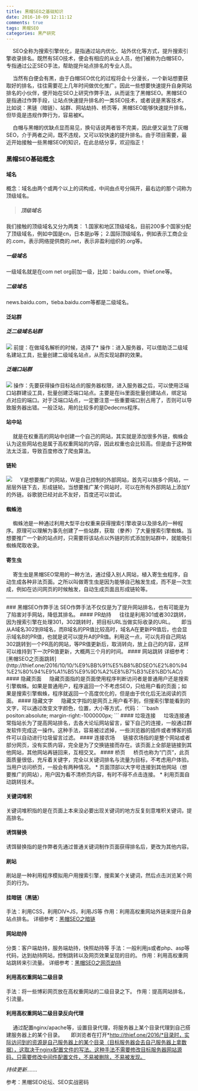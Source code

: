 ```yaml
---
title: 黑帽SEO之基础知识
date: 2016-10-09 12:11:12
comments: true
tags: 黑帽SEO
categories: 黑产研究
---
```


　 SEO全称为搜索引擎优化，是指通过站内优化、站外优化等方式，提升搜索引擎收录排名。既然有SEO技术，便会有相应的从业人员，他们被称为白帽SEO，专指通过公正SEO手法，帮助提升站点排名的专业人员。
<!-- more -->　 当然有白便会有黑，由于白帽SEO优化的过程将会十分漫长，一个新站想要获取好的排名，往往需要花上几年时间做优化推广。因此一些想要快速提升自身网站排名的小伙伴，便开始在SEO上研究作弊手法，从而诞生了黑帽SEO。黑帽SEO是指通过作弊手段，让站点快速提升排名的一类SEO技术，或者说是黑客技术，比如说：黑链（暗链）、站群、网站劫持、桥页等，黑帽SEO能够快速提升排名，但毕竟是违规作弊行为，容易被K。
　 白帽与黑帽的优缺点显而易见，换句话说两者皆不完美，因此便又诞生了灰帽SEO，介于两者之间，既不违规，又可以较快速的提升排名。由于项目需要，最近开始接触一些黑帽SEO的知识，在此总结分享，欢迎指正！

### 黑帽SEO基础概念

#### 域名
概念：域名由两个或两个以上的词构成，中间由点号分隔开，最右边的那个词称为顶级域名。
>##### 顶级域名
我们接触的顶级域名又分为两类：
1.国家和地区顶级域名，目前200多个国家分配了顶级域名，例如中国是cn，日本是jp等；
2.国际顶级域名，例如表示工商企业的.com，表示网络提供商的.net，表示非盈利组织的.org等。
##### 一级域名
一级域名就是在com net org前加一级，比如：baidu.com，thief.one等。
##### 二级域名
news.baidu.com，tieba.baidu.com等都是二级域名。

#### 泛站群
##### 泛二级域名站群
![](/upload_image/20161009/2.png)
前提：在做域名解析的时候，选择了*
操作：进入服务器，可以借助泛二级域名建站工具，批量创建二级域名站点，从而实现站群的效果。
##### 泛端口站群
![](/upload_image/20161009/1.png)
操作：先要获得操作目标站点的服务器权限，进入服务器之后，可以使用泛端口站群建设工具，批量创建泛端口站点。主要是在iis里面批量创建站点，绑定站点对应的端口。对于泛端口站点，一定要注意一些重要端口别占用了，否则可以导致服务器出错。一般泛站，用的比较多的是Dedecms程序。
#### 站中站
　 就是在权重高的网站中创建一个自己的网站，其实就是添加很多外链，蜘蛛会认为这些网站也是属于高权重网站的内容，因此权重也会比较高。但是由于这种做法太泛滥，导致百度修改了爬虫算法。
#### 链轮
![](/upload_image/20161009/3.png)
　 Y是想要推广的网站，W是自己控制的外部网站，首先可以搞多个网站，一层层外链下去，形成链轮。当想要推广某个网站时，可以在所有外部网站上添加Y的外链。谷歌貌已经对此不友好，百度还可以尝试。
#### 蜘蛛池
　 蜘蛛池是一种通过利用大型平台权重来获得搜索引擎收录以及排名的一种程序。原理可以理解为事先创建了一些站群，获取（豢养）了大量搜索引擎蜘蛛。当想要推广一个新的站点时，只需要将该站点以外链的形式添加到站群中，就能吸引蜘蛛爬取收录。
#### 寄生虫
　 寄生虫是黑帽SEO常用的一种方法，通过侵入别人网站，植入寄生虫程序，自动生成各种非法页面。之所以叫做寄生虫是因为能够自己触发生成，而不是一次生成，例如在访问网页的时候触发，自动生成页面且形成链轮等。
<hr>
### 黑帽SEO作弊手法
SEO作弊手法不仅仅是为了提升网站排名，也有可能是为了陷害对手网站，降低其排名。
#### PR劫持
　 往往是利用301或者302跳转，因为搜索引擎在处理301，302跳转时，把目标URL当做实际收录的URL。
　 即当从A域名302到B域名，而B域名的PR值比较高时，域名A在更新PR值后，也会显示域名B的PR值，也就是说可以提升A的PR值。利用这一点，可以先将自己网站302跳转到一个PR高的网站，等PR值更新后，取消转向，放上自己的内容，这样可以维持到下一次PR值更新，大概两三个月的时间。
#### 网站跳转
详细参考：[黑帽SEO之页面跳转](http://thief.one/2016/10/10/%E9%BB%91%E5%B8%BDSEO%E2%80%94%E2%80%94%E9%A1%B5%E9%9D%A2%E8%B7%B3%E8%BD%AC/)
#### 隐藏页面
　 隐藏页面指的是页面使用程序判断访问者是普通用户还是搜索引擎蜘蛛。如果是普通用户，程序返回一个不考虑SEO，只给用户看的页面；如果是搜索引擎蜘蛛，程序就返回一个高度优化的，但是由于优化后无法阅读的页面。
#### 隐藏文字
　 隐藏文字指的是网页上用户看不到，但搜索引擎能看到的文字，可以通过改变文字颜色，位置，大小等方式，代码：
```bash
<div style="display:none">隐藏文字</div>
positon:absolute;
margin-right:-1000000px;
```
#### 垃圾连接
　 垃圾连接通常指站长为了提高网站排名，去各大论坛网站留言，留下自己的连接，一般通过群发软件完成这一操作。这种手法，容易被过滤掉，一些浏览器的插件或者博客的插件可以自动进行垃圾留言过滤。
#### 连接农场
　 链接农场指的是整个网站或者部分网页，没有实质内容，完全是为了交换链接而存在。该页面上全部是链接到其他网站，其他网站再链回来，互相交叉。
#### 桥页
　 桥页也称为“门页”，此页面质量很低，充斥着关键字，完全以关键词排名与流量为目标，不考虑用户体验。当用户访问桥页，一般会有两种情况。
* 页面顶部以大字号连接到其他网站（想要推广的网站），用户因为看不清桥页内容，有时不得不点击连接。
* 利用页面自动跳转技术。

#### 关键词堆积
关键词堆积指的是在页面上本来没必要出现关键词的地方反复刻意堆积关键词，提高排名。
#### 诱饵替换
诱饵替换指的是作弊者先通过普通关键词制作页面获得排名后，更改为其他内容。
#### 刷站
刷站是一种利用程序模拟用户用搜索引擎，搜索某个关键词，然后点击浏览某个网页的行为。
#### 挂暗链（黑链）
手法：利用CSS，利用DIV+JS，利用JS等
作用：利用高权重网站外链来提升自身站点排名。
详细参考：[黑帽SEO之暗链](http://thief.one/2016/10/12/%E9%BB%91%E5%B8%BDSEO%E4%B9%8B%E6%9A%97%E9%93%BE/)
#### 网站劫持
分类：客户端劫持，服务端劫持，快照劫持等
手法：一般利用js或者php、asp等代码，达到劫持网站，控制跳转以及网页效果呈现的目的。
作用：利用高权重网站跳转来引流量。
详细参考：[黑帽SEO之网页劫持](http://thief.one/2016/10/12/%E9%BB%91%E5%B8%BDSEO%E4%B9%8B%E7%BD%91%E9%A1%B5%E5%8A%AB%E6%8C%81/)
#### 利用高权重网站二级目录
手法：将一些博彩网页放在高权重网站的二级目录之下。
作用：提高网站排名，引流量。
#### 利用高权重网站二级目录反向代理
　 通过配置nginx/apache等，设置目录代理，将服务器上某个目录代理到自己搭建服务器上的某个目录。
　 即浏览者在打开*http://thief.one/2016/*目录时，实际访问到的资源是自己服务器上的某个目录（目标服务器会去自己服务器上拿数据），这取决于nginx配置文件的写法。这种手法不需要修改目标服务器网站源码，只需要修改中间件配置文件，不易被删除，不易被发现。

*持续更新.......*

参考：黑帽SEO论坛、SEO实战密码